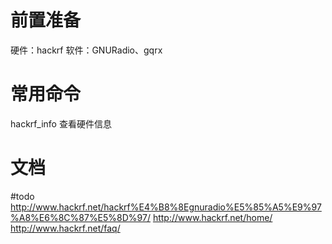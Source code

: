# 前置准备
硬件：hackrf
软件：GNURadio、gqrx

# 常用命令
hackrf_info 查看硬件信息

# 文档
#todo
http://www.hackrf.net/hackrf%E4%B8%8Egnuradio%E5%85%A5%E9%97%A8%E6%8C%87%E5%8D%97/
http://www.hackrf.net/home/
http://www.hackrf.net/faq/